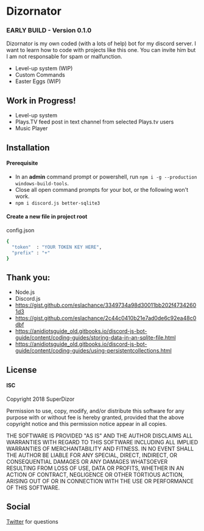 # Dizornator
### EARLY BUILD - Version 0.1.0

Dizornator is my own coded (with a lots of help) bot for my discord server. I want to learn how to code with projects like this one. You can invite him but I am not responsable for spam or malfunction.

  - Level-up system (WIP)
  - Custom Commands
  - Easter Eggs (WIP)

## Work in Progress!

  - Level-up system
  - Plays.TV feed post in text channel from selected Plays.tv users
  - Music Player

## Installation  
#### Prerequisite
 - In an **admin** command prompt or powershell, run `npm i -g --production windows-build-tools`.
 -  Close all open command prompts for your bot, or the following won't work.
 - `npm i discord.js better-sqlite3`


#### Create a new file in project root
config.json

```sh
{
  "token"  : "YOUR TOKEN KEY HERE",
  "prefix" : "+"
}
```

## Thank you:
  - Node.js
  - Discord.js
  - https://gist.github.com/eslachance/3349734a98d30011bb202f47342601d3
  - https://gist.github.com/eslachance/2c44c0410b21e7ad0de6c92ea48c0dbf
  - https://anidiotsguide_old.gitbooks.io/discord-js-bot-guide/content/coding-guides/storing-data-in-an-sqlite-file.html
  - https://anidiotsguide_old.gitbooks.io/discord-js-bot-guide/content/coding-guides/using-persistentcollections.html

## License
#### ISC
Copyright 2018 SuperDizor

Permission to use, copy, modify, and/or distribute this software for any purpose with or without fee is hereby granted, provided that the above copyright notice and this permission notice appear in all copies.

THE SOFTWARE IS PROVIDED "AS IS" AND THE AUTHOR DISCLAIMS ALL WARRANTIES WITH REGARD TO THIS SOFTWARE INCLUDING ALL IMPLIED WARRANTIES OF MERCHANTABILITY AND FITNESS. IN NO EVENT SHALL THE AUTHOR BE LIABLE FOR ANY SPECIAL, DIRECT, INDIRECT, OR CONSEQUENTIAL DAMAGES OR ANY DAMAGES WHATSOEVER RESULTING FROM LOSS OF USE, DATA OR PROFITS, WHETHER IN AN ACTION OF CONTRACT, NEGLIGENCE OR OTHER TORTIOUS ACTION, ARISING OUT OF OR IN CONNECTION WITH THE USE OR PERFORMANCE OF THIS SOFTWARE.

## Social
[Twitter](https://twitter.com/SuperDizor) for questions
